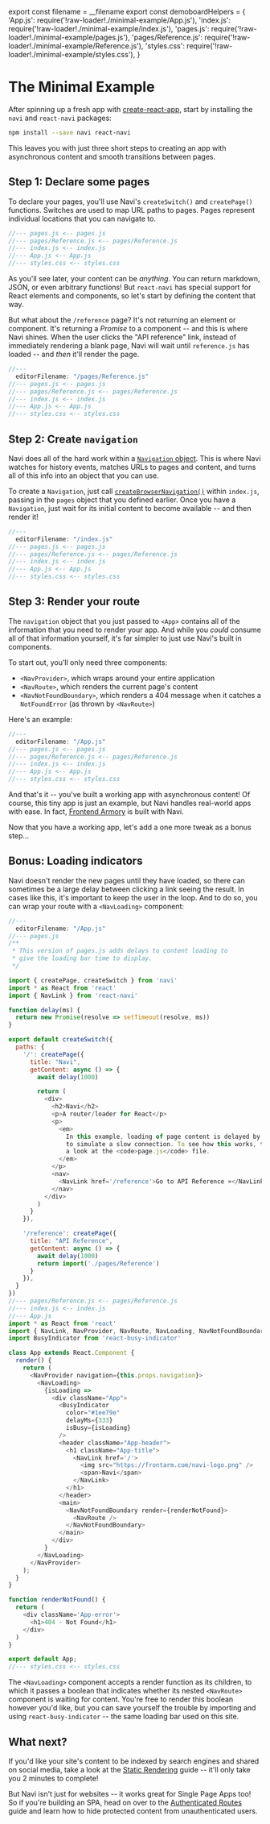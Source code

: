 export const filename = __filename
export const demoboardHelpers = {
  'App.js': require('!raw-loader!./minimal-example/App.js'),
  'index.js': require('!raw-loader!./minimal-example/index.js'),
  'pages.js': require('!raw-loader!./minimal-example/pages.js'),
  'pages/Reference.js': require('!raw-loader!./minimal-example/Reference.js'),
  'styles.css': require('!raw-loader!./minimal-example/styles.css'),
}

The Minimal Example
===================

After spinning up a fresh app with [create-react-app](https://github.com/facebook/create-react-app), start by installing the `navi` and `react-navi` packages:

```bash
npm install --save navi react-navi
```

This leaves you with just three short steps to creating an app with asynchronous content and smooth transitions between pages.


Step 1: Declare some pages
--------------------------

To declare your pages, you'll use Navi's `createSwitch()` and `createPage()` functions. Switches are used to map URL paths to pages. Pages represent individual locations that you can navigate to.

```js
//--- pages.js <-- pages.js
//--- pages/Reference.js <-- pages/Reference.js
//--- index.js <-- index.js
//--- App.js <-- App.js
//--- styles.css <-- styles.css
```

As you'll see later, your content can be *anything*. You can return markdown, JSON, or even arbitrary functions! But `react-navi` has special support for React elements and components, so let's start by defining the content that way.

But what about the `/reference` page? It's not returning an element or component. It's returning a *Promise* to a component -- and this is where Navi shines. When the user clicks the "API reference" link, instead of immediately rendering a blank page, Navi will wait until `reference.js` has loaded --  and *then* it'll render the page.

```js
//---
  editorFilename: "/pages/Reference.js"
//--- pages.js <-- pages.js
//--- pages/Reference.js <-- pages/Reference.js
//--- index.js <-- index.js
//--- App.js <-- App.js
//--- styles.css <-- styles.css
```

Step 2: Create `navigation`
---------------------------

Navi does all of the hard work within a [`Navigation` object](../../reference/navigation/). This is where Navi watches for history events, matches URLs to pages and content, and turns all of this info into an object that you can use.

To create a `Navigation`, just call [`createBrowserNavigation()`](../../reference/navigation/#createbrowsernavigation) within `index.js`, passing in the `pages` object that you defined earlier. Once you have a `Navigation`, just wait for its initial content to become available -- and then render it!

```js
//---
  editorFilename: "/index.js"
//--- pages.js <-- pages.js
//--- pages/Reference.js <-- pages/Reference.js
//--- index.js <-- index.js
//--- App.js <-- App.js
//--- styles.css <-- styles.css
```


Step 3: Render your route
-------------------------

The `navigation` object that you just passed to `<App>` contains all of the information that you need to render your app. And while you *could* consume all of that information yourself, it's far simpler to just use Navi's built in components.

To start out, you'll only need three components:

- `<NavProvider>`, which wraps around your entire application
- `<NavRoute>`, which renders the current page's content
- `<NavNotFoundBoundary>`, which renders a 404 message when it catches a `NotFoundError` (as thrown by `<NavRoute>`)

Here's an example:

```js
//---
  editorFilename: "/App.js"
//--- pages.js <-- pages.js
//--- pages/Reference.js <-- pages/Reference.js
//--- index.js <-- index.js
//--- App.js <-- App.js
//--- styles.css <-- styles.css
```

And that's it -- you've built a working app with asynchronous content! Of course, this tiny app is just an example, but Navi handles real-world apps with ease. In fact, [Frontend Armory](https://frontarm.com) is built with Navi.

Now that you have a working app, let's add a one more tweak as a bonus step...


Bonus: Loading indicators
-------------------------

Navi doesn't render the new pages until they have loaded, so there can sometimes be a large delay between clicking a link seeing the result. In cases like this, it's important to keep the user in the loop. And to do so, you can wrap your route with a `<NavLoading>` component:

```js
//---
  editorFilename: "/App.js"
//--- pages.js
/**
 * This version of pages.js adds delays to content loading to
 * give the loading bar time to display.
 */

import { createPage, createSwitch } from 'navi'
import * as React from 'react'
import { NavLink } from 'react-navi'

function delay(ms) {
  return new Promise(resolve => setTimeout(resolve, ms))
}

export default createSwitch({
  paths: {
    '/': createPage({
      title: "Navi",
      getContent: async () => {
        await delay(1000)

        return (
          <div>
            <h2>Navi</h2>
            <p>A router/loader for React</p>
            <p>
              <em>
                In this example, loading of page content is delayed by 1s{' '}
                to simulate a slow connection. To see how this works, take{' '}
                a look at the <code>page.js</code> file.
              </em>
            </p>
            <nav>
              <NavLink href='/reference'>Go to API Reference »</NavLink>
            </nav>
          </div>
        )
      }
    }),

    '/reference': createPage({
      title: "API Reference",
      getContent: async () => {
        await delay(1000)
        return import('./pages/Reference')
      }
    }),
  }
})
//--- pages/Reference.js <-- pages/Reference.js
//--- index.js <-- index.js
//--- App.js
import * as React from 'react'
import { NavLink, NavProvider, NavRoute, NavLoading, NavNotFoundBoundary } from 'react-navi'
import BusyIndicator from 'react-busy-indicator'

class App extends React.Component {
  render() {
    return (
      <NavProvider navigation={this.props.navigation}>
        <NavLoading>
          {isLoading =>
            <div className="App">
              <BusyIndicator
                color="#1ee79e"
                delayMs={333}
                isBusy={isLoading}
              />
              <header className="App-header">
                <h1 className="App-title">
                  <NavLink href='/'>
                    <img src="https://frontarm.com/navi-logo.png" />
                    <span>Navi</span>
                  </NavLink>
                </h1>
              </header>
              <main>
                <NavNotFoundBoundary render={renderNotFound}>
                  <NavRoute />
                </NavNotFoundBoundary>
              </main>
            </div>
          }
        </NavLoading>
      </NavProvider>
    );
  }
}

function renderNotFound() {
  return (
    <div className='App-error'>
      <h1>404 - Not Found</h1>
    </div>
  )
} 

export default App;
//--- styles.css <-- styles.css
```

The `<NavLoading>` component accepts a render function as its children, to which it passes a boolean that indicates whether its nested `<NavRoute>` component is waiting for  content. You're free to render this boolean however you'd like, but you can save yourself the trouble by importing and using `react-busy-indicator` -- the same loading bar used on this site.


What next?
----------

If you'd like your site's content to be indexed by search engines and shared on social media, take a look at the [Static Rendering](../static-rendering) guide -- it'll only take you 2 minutes to complete!

But Navi isn't just for websites -- it works great for Single Page Apps too! So if you're building an SPA, head on over to the [Authenticated Routes](../authenticated-routes/) guide and learn how to hide protected content from unauthenticated users.